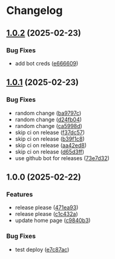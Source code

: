# Changelog

## [1.0.2](https://github.com/acidarchive/website/compare/v1.0.1...v1.0.2) (2025-02-23)


### Bug Fixes

* add bot creds ([e666609](https://github.com/acidarchive/website/commit/e6666098f097508a621dea78b1a79e1b48ba4082))

## [1.0.1](https://github.com/acidarchive/website/compare/v1.0.0...v1.0.1) (2025-02-23)


### Bug Fixes

* random change ([ba9797c](https://github.com/acidarchive/website/commit/ba9797cde64a824ad53427c44107cae4fa85de91))
* random change ([d24fb04](https://github.com/acidarchive/website/commit/d24fb04edbbee44ad8d370c0ee58029455a89ab4))
* random change ([ca5998d](https://github.com/acidarchive/website/commit/ca5998d3d99a1df37fc2fd3fb2ec05ceec6ae8f9))
* skip ci on release ([f37dc57](https://github.com/acidarchive/website/commit/f37dc57c0e794f22a2f96631b0de537e2b142f79))
* skip ci on release ([b39f1c8](https://github.com/acidarchive/website/commit/b39f1c873312d12df0e8380ee922e76c9ddf44dc))
* skip ci on release ([aa42ed8](https://github.com/acidarchive/website/commit/aa42ed8b8b8df800086d96e394d5bbb9211978ef))
* skip ci on release ([d65d3ff](https://github.com/acidarchive/website/commit/d65d3ffef043bf7fd98f7a6635252f8a478bb552))
* use github bot for releases ([73e7d32](https://github.com/acidarchive/website/commit/73e7d32c481ab016657981850b6537d51cefc964))

## 1.0.0 (2025-02-22)


### Features

* release please ([471ea93](https://github.com/acidarchive/website/commit/471ea93eb32122b31e63f820188b7a842eae5d43))
* release please ([c1c432a](https://github.com/acidarchive/website/commit/c1c432af2dbbc6bf83591fef0ecdd46e22a62836))
* update home page ([c9840b3](https://github.com/acidarchive/website/commit/c9840b3139f0e6500960b12566aa1644ab4f92e6))


### Bug Fixes

* test deploy ([e7c87ac](https://github.com/acidarchive/website/commit/e7c87ac8eea9abcb5df9abbb1883257ca2a18929))

